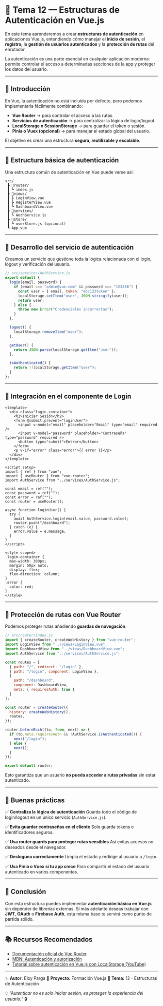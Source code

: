 
# 🔐 Tema 12 — Estructuras de Autenticación en Vue.js

En este tema aprenderemos a crear **estructuras de autenticación** en aplicaciones Vue.js, entendiendo cómo manejar el **inicio de sesión**, el **registro**, la **gestión de usuarios autenticados** y la **protección de rutas** del enrutador.

La autenticación es una parte esencial en cualquier aplicación moderna: permite controlar el acceso a determinadas secciones de la app y proteger los datos del usuario.

---

## 📘 Introducción

En Vue, la autenticación no está incluida por defecto, pero podemos implementarla fácilmente combinando:

* **Vue Router** → para controlar el acceso a las rutas.
* **Servicios de autenticación** → para centralizar la lógica de login/logout.
* **LocalStorage o SessionStorage** → para guardar el token o sesión.
* **Pinia o Vuex (opcional)** → para manejar el estado global del usuario.

El objetivo es crear una estructura **segura, reutilizable y escalable**.

---

## 🧩 Estructura básica de autenticación

Una estructura común de autenticación en Vue puede verse así:

```
src/
 ┣ 📂router/
 ┃ ┗ index.js
 ┣ 📂views/
 ┃ ┣ LoginView.vue
 ┃ ┣ RegisterView.vue
 ┃ ┗ DashboardView.vue
 ┣ 📂services/
 ┃ ┗ AuthService.js
 ┣ 📂store/
 ┃ ┗ userStore.js (opcional)
 ┗ App.vue
```

---

## 🔹 Desarrollo del servicio de autenticación

Creamos un servicio que gestione toda la lógica relacionada con el login, logout y verificación del usuario.

```js
// src/services/AuthService.js
export default {
  login(email, password) {
    if (email === "admin@vue.com" && password === "123456") {
      const user = { email, token: "abc123token" };
      localStorage.setItem("user", JSON.stringify(user));
      return user;
    } else {
      throw new Error("Credenciales incorrectas");
    }
  },

  logout() {
    localStorage.removeItem("user");
  },

  getUser() {
    return JSON.parse(localStorage.getItem("user"));
  },

  isAuthenticated() {
    return !!localStorage.getItem("user");
  }
};
```

---

## 🔹 Integración en el componente de Login

```vue
<template>
  <div class="login-container">
    <h2>Iniciar Sesión</h2>
    <form @submit.prevent="loginUser">
      <input v-model="email" placeholder="Email" type="email" required />
      <input v-model="password" placeholder="Contraseña" type="password" required />
      <button type="submit">Entrar</button>
    </form>
    <p v-if="error" class="error">{{ error }}</p>
  </div>
</template>

<script setup>
import { ref } from "vue";
import { useRouter } from "vue-router";
import AuthService from "../services/AuthService.js";

const email = ref("");
const password = ref("");
const error = ref("");
const router = useRouter();

async function loginUser() {
  try {
    await AuthService.login(email.value, password.value);
    router.push("/dashboard");
  } catch (e) {
    error.value = e.message;
  }
}
</script>

<style scoped>
.login-container {
  max-width: 300px;
  margin: 50px auto;
  display: flex;
  flex-direction: column;
}
.error {
  color: red;
}
</style>
```

---

## 🔹 Protección de rutas con Vue Router

Podemos proteger rutas añadiendo **guardas de navegación**:

```js
// src/router/index.js
import { createRouter, createWebHistory } from "vue-router";
import LoginView from "../views/LoginView.vue";
import DashboardView from "../views/DashboardView.vue";
import AuthService from "../services/AuthService.js";

const routes = [
  { path: "/", redirect: "/login" },
  { path: "/login", component: LoginView },
  { 
    path: "/dashboard",
    component: DashboardView,
    meta: { requiresAuth: true }
  }
];

const router = createRouter({
  history: createWebHistory(),
  routes,
});

router.beforeEach((to, from, next) => {
  if (to.meta.requiresAuth && !AuthService.isAuthenticated()) {
    next("/login");
  } else {
    next();
  }
});

export default router;
```

Esto garantiza que un usuario **no pueda acceder a rutas privadas** sin estar autenticado.

---

## 🔹 Buenas prácticas

✅ **Centraliza la lógica de autenticación**
Guarda todo el código de login/logout en un único servicio (`AuthService.js`).

✅ **Evita guardar contraseñas en el cliente**
Solo guarda tokens o identificadores seguros.

✅ **Usa router guards para proteger rutas sensibles**
Así evitas accesos no deseados desde el navegador.

✅ **Desloguea correctamente**
Limpia el estado y redirige al usuario a `/login`.

✅ **Usa Pinia o Vuex si tu app crece**
Para compartir el estado del usuario autenticado en varios componentes.

---

## 💬 Conclusión

Con esta estructura puedes implementar **autenticación básica en Vue.js** sin depender de librerías externas.
Si más adelante deseas trabajar con **JWT**, **OAuth** o **Firebase Auth**, esta misma base te servirá como punto de partida sólido.

---

## 📚 Recursos Recomendados

* [Documentación oficial de Vue Router](https://router.vuejs.org/)
* [MDN: Autenticación y autorización](https://developer.mozilla.org/es/docs/Web/Security/Authentication)
* [Tutorial sobre autenticación en Vue.js con LocalStorage (YouTube)](https://www.youtube.com/watch?v=ol_F7wQbJY8)

---

✨ **Autor:** Eloy Parga
📅 **Proyecto:** Formación Vue.js
📁 **Tema:** 12 - Estructuras de Autenticación

💡 *“Autenticar no es solo iniciar sesión, es proteger la experiencia del usuario.”* 🔒


